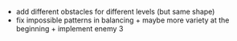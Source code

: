 - add different obstacles for different levels (but same shape)
- fix impossible patterns in balancing + maybe more variety at the beginning +
  implement enemy 3
